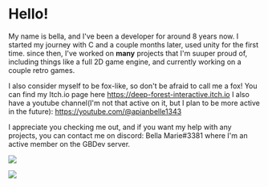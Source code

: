 # Hello! 

My name is bella, and I've been a developer for around 8 years now. I started my journey with C and a couple months later, used unity for the first time. since then, I've worked on **many** projects that I'm suuper proud of, including things like a full 2D game engine, and currently working on a couple retro games.

I also consider myself to be fox-like, so don't be afraid to call me a fox!
You can find my Itch.io page here https://deep-forest-interactive.itch.io
I also have a youtube channel(I'm not that active on it, but I plan to be more active in the future): https://youtube.com/@apianbelle1343

I appreciate you checking me out, and if you want my help with any projects, you can contact me on discord: Bella Marie#3381
where I'm an active member on the GBDev server.

![](https://github-readme-stats.vercel.app/api?username=ApianbelleDev&theme=kacho_ga)

![](https://github-readme-stats.vercel.app/api/top-langs/?username=ApianbelleDev&theme=kacho_ga)
